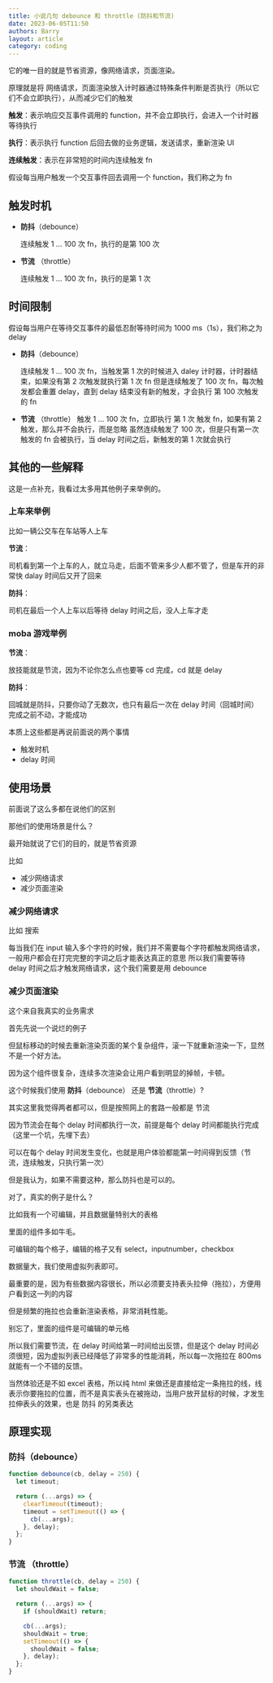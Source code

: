 ```yaml
---
title: 小说几句 debounce 和 throttle (防抖和节流)
date: 2023-06-05T11:50
authors: Barry
layout: article
category: coding
---
```


它的唯一目的就是节省资源，像网络请求，页面渲染。

原理就是将 网络请求，页面渲染放入计时器通过特殊条件判断是否执行（所以它们不会立即执行），从而减少它们的触发

**触发**：表示响应交互事件调用的 function，并不会立即执行，会进入一个计时器等待执行

**执行**：表示执行 function 后回去做的业务逻辑，发送请求，重新渲染 UI

**连续触发**：表示在非常短的时间内连续触发 fn

假设每当用户触发一个交互事件回去调用一个 function，我们称之为 fn

## 触发时机

- **防抖**（debounce）

  连续触发 1 ... 100 次 fn，执行的是第 100 次

- **节流** （throttle）

  连续触发 1 ... 100 次 fn，执行的是第 1 次

## 时间限制

假设每当用户在等待交互事件的最低忍耐等待时间为 1000 ms（1s），我们称之为 delay

- **防抖**（debounce）

  连续触发 1 ... 100 次 fn，当触发第 1 次的时候进入 daley 计时器，计时器结束，如果没有第 2 次触发就执行第 1 次 fn
  但是连续触发了 100 次 fn，每次触发都会重置 delay，直到 delay 结束没有新的触发，才会执行 第 100 次触发的 fn

- **节流** （throttle）
  触发 1 ... 100 次 fn，立即执行 第 1 次 触发 fn，如果有第 2 触发，那么并不会执行，而是忽略
  虽然连续触发了 100 次，但是只有第一次触发的 fn 会被执行，当 delay 时间之后，新触发的第 1 次就会执行

## 其他的一些解释

这是一点补充，我看过太多用其他例子来举例的。

### 上车来举例

比如一辆公交车在车站等人上车

**节流**：

司机看到第一个上车的人，就立马走，后面不管来多少人都不管了，但是车开的非常快 dalay 时间后又开了回来

**防抖**：

司机在最后一个人上车以后等待 delay 时间之后，没人上车才走

### moba 游戏举例

**节流**：

放技能就是节流，因为不论你怎么点也要等 cd 完成，cd 就是 delay

**防抖**：

回城就是防抖，只要你动了无数次，也只有最后一次在 delay 时间（回城时间）完成之前不动，才能成功

本质上这些都是再说前面说的两个事情

- 触发时机
- delay 时间

## 使用场景

前面说了这么多都在说他们的区别

那他们的使用场景是什么？

最开始就说了它们的目的，就是节省资源

比如

- 减少网络请求
- 减少页面渲染

### 减少网络请求

比如 搜索

每当我们在 input 输入多个字符的时候，我们并不需要每个字符都触发网络请求，一般用户都会在打完完整的字词之后才能表达真正的意思
所以我们需要等待 delay 时间之后才触发网络请求，这个我们需要是用 debounce

### 减少页面渲染

这个来自我真实的业务需求

首先先说一个说烂的例子

但鼠标移动的时候去重新渲染页面的某个复杂组件，滚一下就重新渲染一下，显然不是一个好方法。

因为这个组件很复杂，连续多次渲染会让用户看到明显的掉帧，卡顿。

这个时候我们使用 **防抖**（debounce） 还是 **节流**（throttle）?

其实这里我觉得两者都可以，但是按照网上的套路一般都是 节流

因为节流会在每个 delay 时间都执行一次，前提是每个 delay 时间都能执行完成（这里一个坑，先埋下去）

可以在每个 delay 时间发生变化，也就是用户体验都能第一时间得到反馈（节流，连续触发，只执行第一次）

但是我认为，如果不需要这种，那么防抖也是可以的。

对了，真实的例子是什么？

比如我有一个可编辑，并且数据量特别大的表格

里面的组件多如牛毛。

可编辑的每个格子，编辑的格子又有 select，inputnumber，checkbox

数据量大，我们使用虚拟列表即可。

最重要的是，因为有些数据内容很长，所以必须要支持表头拉伸（拖拉），方便用户看到这一列的内容

但是频繁的拖拉也会重新渲染表格，非常消耗性能。

别忘了，里面的组件是可编辑的单元格

所以我们需要节流，在 delay 时间给第一时间给出反馈，但是这个 delay 时间必须很短，因为虚拟列表已经降低了非常多的性能消耗，所以每一次拖拉在 800ms 就能有一个不错的反馈。

当然体验还是不如 excel 表格，所以纯 html 来做还是直接给定一条拖拉的线，线表示你要拖拉的位置，而不是真实表头在被拖动，当用户放开鼠标的时候，才发生拉伸表头的效果，也是 防抖 的另类表达

## 原理实现

### **防抖**（debounce）

```javascript
function debounce(cb, delay = 250) {
  let timeout;

  return (...args) => {
    clearTimeout(timeout);
    timeout = setTimeout(() => {
      cb(...args);
    }, delay);
  };
}
```

### **节流** （throttle）

```javascript
function throttle(cb, delay = 250) {
  let shouldWait = false;

  return (...args) => {
    if (shouldWait) return;

    cb(...args);
    shouldWait = true;
    setTimeout(() => {
      shouldWait = false;
    }, delay);
  };
}
```
